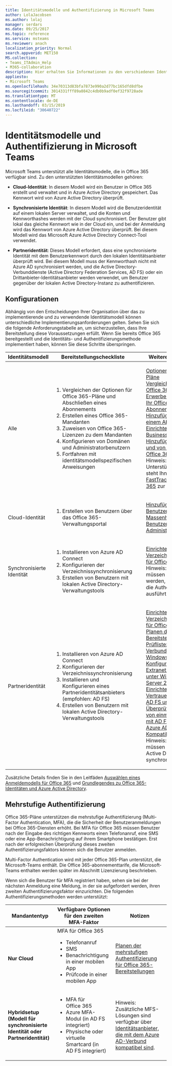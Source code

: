 ```yaml
---
title: Identitätsmodelle und Authentifizierung in Microsoft Teams
author: LolaJacobsen
ms.author: lolaj
manager: serdars
ms.date: 09/25/2017
ms.topic: reference
ms.service: msteams
ms.reviewer: anach
localization_priority: Normal
search.appverid: MET150
MS.collection:
- Teams_ITAdmin_Help
- M365-collaboration
description: Hier erhalten Sie Informationen zu den verschiedenen Identitätsmodellen in Microsoft Teams, beispielsweise „Cloud-Identität“, „Synchronisierte Identität“ und „Partneridentität“. Außerdem erhalten Sie Informationen zur mehrstufigen Authentifizierung.
appliesto:
- Microsoft Teams
ms.openlocfilehash: 34e70313d83bfa7873e990a2d77bc165dfd8dfbe
ms.sourcegitcommit: 3014331fff89a0842c4db0b9adf0ef32f9728ade
ms.translationtype: MT
ms.contentlocale: de-DE
ms.lasthandoff: 03/15/2019
ms.locfileid: "30640722"
---
```

<a name="identity-models-and-authentication-in-microsoft-teams"></a>Identitätsmodelle und Authentifizierung in Microsoft Teams
==========================================

Microsoft Teams unterstützt alle Identitätsmodelle, die in Office 365 verfügbar sind. Zu den unterstützten Identitätsmodellen gehören:

-   **Cloud-Identität**: In diesem Modell wird ein Benutzer in Office 365 erstellt und verwaltet und in Azure Active Directory gespeichert. Das Kennwort wird von Azure Active Directory überprüft.

-   **Synchronisierte Identität**: In diesem Modell wird die Benutzeridentität auf einem lokalen Server verwaltet, und die Konten und Kennworthashes werden mit der Cloud synchronisiert. Der Benutzer gibt lokal das gleiche Kennwort wie in der Cloud ein, und bei der Anmeldung wird das Kennwort von Azure Active Directory überprüft. Bei diesem Modell wird das Microsoft Azure Active Directory Connect-Tool verwendet.

-   **Partneridentität**: Dieses Modell erfordert, dass eine synchronisierte Identität mit dem Benutzerkennwort durch den lokalen Identitätsanbieter überprüft wird. Bei diesem Modell muss der Kennworthash nicht mit Azure AD synchronisiert werden, und die Active Directory-Verbunddienste (Active Directory Federation Services, AD FS) oder ein Drittanbieter-Identitätsanbieter werden verwendet, um Benutzer gegenüber der lokalen Active Directory-Instanz zu authentifizieren.

<a name="configurations"></a>Konfigurationen
--------------

Abhängig von den Entscheidungen Ihrer Organisation über das zu implementierende und zu verwendende Identitätsmodell können unterschiedliche Implementierungsanforderungen gelten. Sehen Sie sich die folgende Anforderungstabelle an, um sicherzustellen, dass Ihre Bereitstellung diese Voraussetzungen erfüllt. Wenn Sie bereits Office 365 bereitgestellt und die Identitäts- und Authentifizierungsmethode implementiert haben, können Sie diese Schritte überspringen.


|Identitätsmodell |Bereitstellungscheckliste  |Weitere Informationen  |
|---------|---------|---------|
|Alle     |<ol type="1"><li>Vergleichen der Optionen für Office 365-Pläne und Abschließen eines Abonnements</li><li>Erstellen eines Office 365-Mandanten</li><li>Zuweisen von Office 365-Lizenzen zu dem Mandanten</li><li>Konfigurieren von Domänen und Administratorbenutzern</li><li>Fortfahren mit identitätsmodellspezifischen Anweisungen</li></ol>          |<ul style="list-style-type:none"><li>[Optionen für Office 365-Pläne](https://technet.microsoft.com/library/office-365-plan-options.aspx)</li><li>[Vergleichen der Pläne für Office 365 Business](https://go.microsoft.com/fwlink/?linkid=854617)</li><li>[Erwerben von Lizenzen für Ihr Office 365 Business-Abonnement](https://support.office.com/article/Buy-licenses-for-your-Office-365-for-business-subscription-36081d8d-b3fa-4948-8c34-e217bba825e1)</li><li>[Hinzufügen von Lizenzen zu einem Abonnement](https://support.office.com/article/Add-licenses-to-a-subscription-paid-for-using-a-product-key-4fb4bd7e-3920-4ce0-98fb-0c06e3fedf53)</li><li>[Einrichten von Office 365 Business](https://support.office.com/Article/set-up-Office-365-for-business-6a3a29a0-e616-4713-99d1-15eda62d04fa)</li><li>[Hinzufügen einer Domäne und von Benutzern zu Office 365](https://support.office.com/article/Add-users-and-domain-with-the-setup-wizard-6383f56d-3d09-4dcb-9b41-b5f5a5efd611)</li><li>Hinweis: Wenn Sie Unterstützung benötigen, steht Ihnen [das Microsoft FastTrack-Team für Office 365](https://go.microsoft.com/fwlink/?linkid=854618) zur Verfügung.</li></ul>          |
|Cloud-Identität     |<ol type="1"><li>Erstellen von Benutzern über das Office 365-Verwaltungsportal</li></ol>           |<ul style="list-style-type:none"><li>[Hinzufügen von einzelnen Benutzern oder Massenhinzufügen von Benutzern zu Office 365 – Administratorhilfe](https://support.office.com/article/Add-users-individually-or-in-bulk-to-Office-365-Admin-Help-1970f7d6-03b5-442f-b385-5880b9c256ec)</li></ul>         |
|Synchronisierte Identität     |<ol type="1"><li>Installieren von Azure AD Connect</li><li>Konfigurieren der Verzeichnissynchronisierung</li><li>Erstellen von Benutzern mit lokalen Active Directory-Verwaltungstools</li></ol>         |<ul style="list-style-type:none"><li>[Einrichten der Verzeichnissynchronisierung für Office 365](https://support.office.com/article/Set-up-directory-synchronization-for-Office-365-1b3b5318-6977-42ed-b5c7-96fa74b08846)</li><li>Hinweis: Kennworthashes müssen synchronisiert werden, damit Office 365 die Authentifizierung ausführt.</li></ul>         |
|Partneridentität    |<ol type="1"><li>Installieren von Azure AD Connect</li><li>Konfigurieren der Verzeichnissynchronisierung</li><li>Installieren und Konfigurieren eines Partneridentitätsanbieters (empfohlen: AD FS)</li><li>Erstellen von Benutzern mit lokalen Active Directory-Verwaltungstools</li></ol>           |<ul style="list-style-type:none"><li>[Einrichten der Verzeichnissynchronisierung für Office 365](https://support.office.com/article/Set-up-directory-synchronization-for-Office-365-1b3b5318-6977-42ed-b5c7-96fa74b08846)</li><li>[Planen der AD FS-Bereitstellung](https://go.microsoft.com/fwlink/?linkid=854619)</li><li>[Prüfliste: Bereitstellen der Verbundserverfarm unter Windows Server 2012 R2](https://go.microsoft.com/fwlink/?linkid=854620)</li><li>[Konfigurieren des Extranetzugriffs für AD FS unter Windows Server 2012 R2](https://go.microsoft.com/fwlink/?linkid=854621)</li><li>[Einrichten einer Vertrauensstellung zwischen AD FS und Azure AD](https://go.microsoft.com/fwlink/?linkid=854622)</li><li>[Überprüfen und Verwalten von einmaligem Anmelden mit AD FS](https://go.microsoft.com/fwlink/?linkid=854624)</li><li>[Azure AD-Verbund – Kompatibilitätsliste](https://go.microsoft.com/fwlink/?linkid=854625)</li><li>Hinweis: Kennworthashes müssen nicht mit Azure Active Directory synchronisiert werden.</li></ul>         |

Zusätzliche Details finden Sie in den Leitfäden [Auswählen eines Anmeldemodells für Office 365](https://go.microsoft.com/fwlink/?linkid=854626) und [Grundlegendes zu Office 365-Identitäten und Azure Active Directory](https://support.office.com/article/Understanding-Office-365-identity-and-Azure-Active-Directory-06a189e7-5ec6-4af2-94bf-a22ea225a7a9).

<a name="multi-factor-authentication"></a>Mehrstufige Authentifizierung
----------------------------

Office 365-Pläne unterstützen die mehrstufige Authentifizierung (Multi-Factor Authentication, MFA), die die Sicherheit der Benutzeranmeldungen bei Office 365-Diensten erhöht. Bei MFA für Office 365 müssen Benutzer nach der Eingabe des richtigen Kennworts einen Telefonanruf, eine SMS oder eine App-Benachrichtigung auf ihrem Smartphone bestätigen. Erst nach der erfolgreichen Überprüfung dieses zweiten Authentifizierungsfaktors können sich die Benutzer anmelden.

Multi-Factor Authentication wird mit jeder Office 365-Plan unterstützt, die Microsoft-Teams enthält. Die Office 365-abonnementtarife, die Microsoft-Teams enthalten werden später im Abschnitt Lizenzierung beschrieben.

Wenn sich die Benutzer für MFA registriert haben, sehen sie bei der nächsten Anmeldung eine Meldung, in der sie aufgefordert werden, ihren zweiten Authentifizierungsfaktor einzurichten. Die folgenden Authentifizierungsmethoden werden unterstützt:


|Mandantentyp  |Verfügbare Optionen für den zweiten MFA-Faktor  |Notizen  |
|---------|---------|---------|
|**Nur Cloud**     |MFA für Office 365 <ul><li>Telefonanruf</li><li>SMS</li><li>Benachrichtigung in einer mobilen App</li><li>Prüfcode in einer mobilen App</li></ul>        |[Planen der mehrstufigen Authentifizierung für Office 365-Bereitstellungen](https://support.office.com/article/Plan-for-multi-factor-authentication-for-Office-365-Deployments-043807b2-21db-4d5c-b430-c8a6dee0e6ba)         |
|**Hybridsetup (Modell für synchronisierte Identität oder Partneridentität)**     |<ul><li>MFA für Office 365</li><li>Azure MFA-Modul (in AD FS integriert)</li><li>Physische oder virtuelle Smartcard (in AD FS integriert)</li></ul>         |Hinweis: Zusätzliche MFS-Lösungen sind verfügbar über [Identitätsanbieter, die mit dem Azure AD-Verbund kompatibel sind](https://go.microsoft.com/fwlink/p/?LinkId=510953).         |
